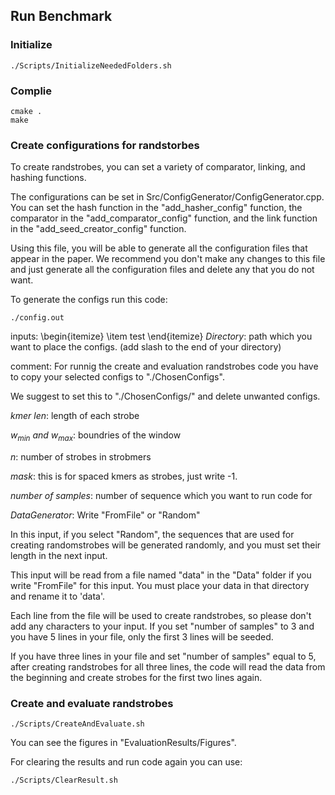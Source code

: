 ## Run Benchmark

### Initialize

```
./Scripts/InitializeNeededFolders.sh
```

### Complie

```
cmake .
make
```

### Create configurations for randstorbes

To create randstrobes, you can set a variety of comparator, linking, and hashing functions.

The configurations can be set in Src/ConfigGenerator/ConfigGenerator.cpp. You can set the hash function in the "add_hasher_config" function, the comparator in the "add_comparator_config" function, and the link function in the "add_seed_creator_config" function.

Using this file, you will be able to generate all the configuration files that appear in the paper. We recommend you don't make any changes to this file and just generate all the configuration files and delete any that you do not want.

To generate the configs run this code:

```
./config.out
```

inputs:
\begin{itemize}
\item test
\end{itemize}
$Directory:$ path which you want to place the configs. (add slash to the end of your directory)

comment: For runnig the create and evaluation randstrobes code you have to copy your selected configs to "./ChosenConfigs".

We suggest to set this to "./ChosenConfigs/" and delete unwanted configs.

$kmer\ len:$ length of each strobe

$w_{min}\ and\ w_{max}:$ boundries of the window

$n:$ number of strobes in strobmers

$mask:$ this is for spaced kmers as strobes, just write -1.

$number\ of\ samples:$ number of sequence which you want to run code for

$DataGenerator:$ Write "FromFile" or "Random"

In this input, if you select "Random", the sequences that are used for creating randomstrobes will be generated randomly, and you must set their length in the next input.

This input will be read from a file named "data" in the "Data" folder if you write "FromFile" for this input. You must place your data in that directory and rename it to 'data'.

Each line from the file will be used to create randstrobes, so please don't add any characters to your input. If you set "number of samples" to 3 and you have 5 lines in your file, only the first 3 lines will be seeded.

If you have three lines in your file and set "number of samples" equal to 5, after creating randstrobes for all three lines, the code will read the data from the beginning and create strobes for the first two lines again.

### Create and evaluate randstrobes

```
./Scripts/CreateAndEvaluate.sh
```

You can see the figures in "EvaluationResults/Figures".

For clearing the results and run code again you can use:

```
./Scripts/ClearResult.sh
```
